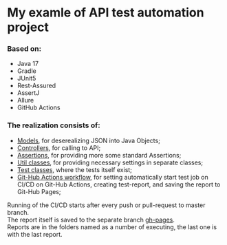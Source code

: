 <h1>My examle of API test automation project</h1>
<p>
<h3>Based on:</h3>

* Java 17
* Gradle
* JUnit5
* Rest-Assured
* AssertJ
* Allure
* GitHub Actions

</p>

<p>
<h3>The realization consists of:</h3>

* <a href="https://github.com/vladyslav-pustovalov/swagger-petstore/tree/master/src/main/java/io/swagger/petstore/api/pet/model" target="_blank">Models</a>, for deserealizing JSON into Java Objects;
* <a href="https://github.com/vladyslav-pustovalov/swagger-petstore/tree/master/src/main/java/io/swagger/petstore/api/pet/controller" target="_blank">Controllers</a>, for calling to API;
* <a href="https://github.com/vladyslav-pustovalov/swagger-petstore/tree/master/src/main/java/io/swagger/petstore/api/pet/assertion" target="_blank">Assertions</a>, for providing more some standard Assertions;
* <a href="https://github.com/vladyslav-pustovalov/swagger-petstore/tree/master/src/main/java/io/swagger/petstore/api/pet/util" target="_blank">Util classes</a>, for providing necessary settings in separate classes;
* <a href="https://github.com/vladyslav-pustovalov/swagger-petstore/tree/master/src/test/java/io/swagger/petstore/api/pet" target="_blank">Test classes</a>, where the tests itself exist;
* <a href="https://github.com/vladyslav-pustovalov/swagger-petstore/tree/master/.github/workflows" target="_blank">Git-Hub Actions workflow</a>, for setting automatically start test job on CI/CD on Git-Hub Actions, creating test-report, and saving the report to Git-Hub Pages;

</p>

<p>

Running of the CI/CD starts after every push or pull-request to master branch.<br>
The report itself is saved to the separate
branch [gh-pages](https://github.com/vladyslav-pustovalov/swagger-petstore/tree/gh-pages). <br>
Reports are in the folders named as a number of executing, the last one is with the last report.
</p>